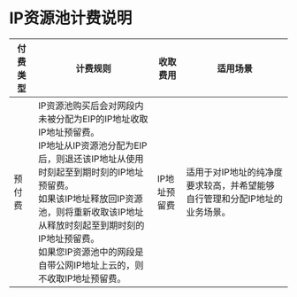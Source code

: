 # IP资源池计费说明

| 付费类型 | 计费规则 | 收取费用 | 适用场景 |   
| ------- | ------- | ------- | ------- |
| 预付费 | IP资源池购买后会对网段内未被分配为EIP的IP地址收取IP地址预留费。<br>IP地址从IP资源池分配为EIP后，则退还该IP地址从使用时刻起至到期时刻的IP地址预留费。<br>如果该IP地址释放回IP资源池，则将重新收取该IP地址从释放时刻起至到期时刻的IP地址预留费。<br>如果您IP资源池中的网段是自带公网IP地址上云的，则不收取IP地址预留费。 | IP地址预留费 | 适用于对IP地址的纯净度要求较高，并希望能够自行管理和分配IP地址的业务场景。 |

